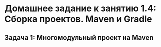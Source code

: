# Домашнее задание к занятию 1.4: Сборка проектов. Maven и Gradle
## Задача 1: Многомодульный проект на Maven
